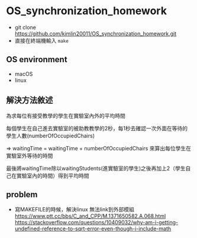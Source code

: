 # OS_synchronization_homework

* git clone https://github.com/kimlin20011/OS_synchronization_homework.git
* 直接在終端機輸入 `make `


## OS environment
* macOS
* linux

## 解決方法敘述
為求每位有接受教學的學生在實驗室內外的平均時間

每個學生在自己進去實驗室的被助教教學的2秒，每1秒去確認一次外面在等待的學生人數(numberOfOccupiedChairs)

=> waitingTime = waitingTime + numberOfOccupiedChairs
來算出每位學生在實驗室外等待的時間  

最後將waitingTime除以waitingStudents(進實驗室的學生)之後再加上2（學生自己在實驗室內的時間）得到平均時間

## problem
* 寫MAKEFILE的時候，解決linux 無法link到外部模組 https://www.ptt.cc/bbs/C_and_CPP/M.1371650582.A.068.html https://stackoverflow.com/questions/10409032/why-am-i-getting-undefined-reference-to-sqrt-error-even-though-i-include-math
